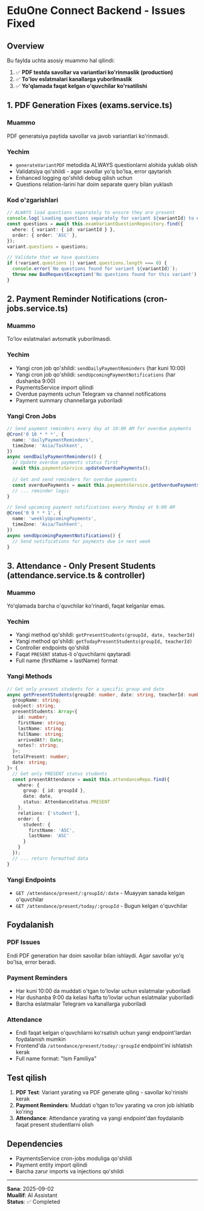 # EduOne Connect Backend - Issues Fixed

## Overview
Bu faylda uchta asosiy muammo hal qilindi:

1. ✅ **PDF testda savollar va variantlari ko'rinmaslik (production)**
2. ✅ **To'lov eslatmalari kanallarga yuborilmaslik** 
3. ✅ **Yo'qlamada faqat kelgan o'quvchilar ko'rsatilishi**

## 1. PDF Generation Fixes (exams.service.ts)

### Muammo
PDF generatsiya paytida savollar va javob variantlari ko'rinmasdi.

### Yechim
- `generateVariantPDF` metodida ALWAYS questionlarni alohida yuklab olish
- Validatsiya qo'shildi - agar savollar yo'q bo'lsa, error qaytarish
- Enhanced logging qo'shildi debug qilish uchun
- Questions relation-larini har doim separate query bilan yuklash

### Kod o'zgarishlari
```typescript
// ALWAYS load questions separately to ensure they are present
console.log(`Loading questions separately for variant ${variantId} to ensure they are present`);
const questions = await this.examVariantQuestionRepository.find({
  where: { variant: { id: variantId } },
  order: { order: 'ASC' },
});
variant.questions = questions;

// Validate that we have questions
if (!variant.questions || variant.questions.length === 0) {
  console.error(`No questions found for variant ${variantId}`);
  throw new BadRequestException('No questions found for this variant');
}
```

## 2. Payment Reminder Notifications (cron-jobs.service.ts)

### Muammo
To'lov eslatmalari avtomatik yuborilmasdi.

### Yechim
- Yangi cron job qo'shildi: `sendDailyPaymentReminders` (har kuni 10:00)
- Yangi cron job qo'shildi: `sendUpcomingPaymentNotifications` (har dushanba 9:00)
- PaymentsService import qilindi
- Overdue payments uchun Telegram va channel notifications
- Payment summary channellarga yuboriladi

### Yangi Cron Jobs
```typescript
// Send payment reminders every day at 10:00 AM for overdue payments
@Cron('0 10 * * *', {
  name: 'dailyPaymentReminders',
  timeZone: 'Asia/Tashkent',
})
async sendDailyPaymentReminders() {
  // Update overdue payments status first
  await this.paymentsService.updateOverduePayments();
  
  // Get and send reminders for overdue payments
  const overduePayments = await this.paymentsService.getOverduePayments();
  // ... reminder logic
}

// Send upcoming payment notifications every Monday at 9:00 AM  
@Cron('0 9 * * 1', {
  name: 'weeklyUpcomingPayments',
  timeZone: 'Asia/Tashkent',
})
async sendUpcomingPaymentNotifications() {
  // Send notifications for payments due in next week
}
```

## 3. Attendance - Only Present Students (attendance.service.ts & controller)

### Muammo
Yo'qlamada barcha o'quvchilar ko'rinardi, faqat kelganlar emas.

### Yechim
- Yangi method qo'shildi: `getPresentStudents(groupId, date, teacherId)`
- Yangi method qo'shildi: `getTodayPresentStudents(groupId, teacherId)`
- Controller endpoints qo'shildi
- Faqat `PRESENT` status-li o'quvchilarni qaytaradi
- Full name (firstName + lastName) format

### Yangi Methods
```typescript
// Get only present students for a specific group and date
async getPresentStudents(groupId: number, date: string, teacherId: number): Promise<{
  groupName: string;
  subject: string;
  presentStudents: Array<{
    id: number;
    firstName: string;
    lastName: string;
    fullName: string;
    arrivedAt?: Date;
    notes?: string;
  }>;
  totalPresent: number;
  date: string;
}> {
  // Get only PRESENT status students
  const presentAttendance = await this.attendanceRepo.find({
    where: {
      group: { id: groupId },
      date: date,
      status: AttendanceStatus.PRESENT
    },
    relations: ['student'],
    order: {
      student: {
        firstName: 'ASC',
        lastName: 'ASC'
      }
    }
  });
  // ... return formatted data
}
```

### Yangi Endpoints
- `GET /attendance/present/:groupId/:date` - Muayyan sanada kelgan o'quvchilar
- `GET /attendance/present/today/:groupId` - Bugun kelgan o'quvchilar

## Foydalanish

### PDF Issues
Endi PDF generation har doim savollar bilan ishlaydi. Agar savollar yo'q bo'lsa, error beradi.

### Payment Reminders  
- Har kuni 10:00 da muddati o'tgan to'lovlar uchun eslatmalar yuboriladi
- Har dushanba 9:00 da kelasi hafta to'lovlar uchun eslatmalar yuboriladi
- Barcha eslatmalar Telegram va kanallarga yuboriladi

### Attendance
- Endi faqat kelgan o'quvchilarni ko'rsatish uchun yangi endpoint'lardan foydalanish mumkin
- Frontend'da `/attendance/present/today/:groupId` endpoint'ini ishlatish kerak
- Full name format: "Ism Familiya"

## Test qilish

1. **PDF Test**: Variant yarating va PDF generate qiling - savollar ko'rinishi kerak
2. **Payment Reminders**: Muddati o'tgan to'lov yarating va cron job ishlatib ko'ring  
3. **Attendance**: Attendance yarating va yangi endpoint'dan foydalanib faqat present studentlarni olish

## Dependencies
- PaymentsService cron-jobs moduliga qo'shildi
- Payment entity import qilindi
- Barcha zarur imports va injections qo'shildi

---
**Sana**: 2025-09-02  
**Muallif**: AI Assistant  
**Status**: ✅ Completed
